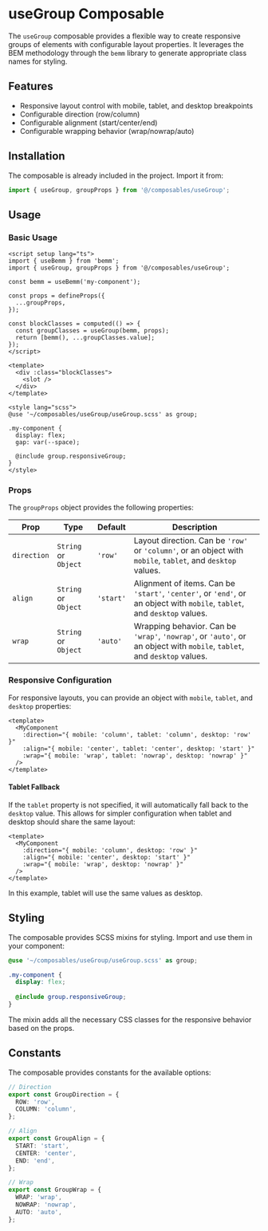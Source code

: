 # useGroup Composable

The `useGroup` composable provides a flexible way to create responsive groups of elements with configurable layout properties. It leverages the BEM methodology through the `bemm` library to generate appropriate class names for styling.

## Features

- Responsive layout control with mobile, tablet, and desktop breakpoints
- Configurable direction (row/column)
- Configurable alignment (start/center/end)
- Configurable wrapping behavior (wrap/nowrap/auto)

## Installation

The composable is already included in the project. Import it from:

```typescript
import { useGroup, groupProps } from '@/composables/useGroup';
```

## Usage

### Basic Usage

```vue
<script setup lang="ts">
import { useBemm } from 'bemm';
import { useGroup, groupProps } from '@/composables/useGroup';

const bemm = useBemm('my-component');

const props = defineProps({
  ...groupProps,
});

const blockClasses = computed(() => {
  const groupClasses = useGroup(bemm, props);
  return [bemm(), ...groupClasses.value];
});
</script>

<template>
  <div :class="blockClasses">
    <slot />
  </div>
</template>

<style lang="scss">
@use '~/composables/useGroup/useGroup.scss' as group;

.my-component {
  display: flex;
  gap: var(--space);
  
  @include group.responsiveGroup;
}
</style>
```

### Props

The `groupProps` object provides the following properties:

| Prop | Type | Default | Description |
|------|------|---------|-------------|
| `direction` | `String` or `Object` | `'row'` | Layout direction. Can be `'row'` or `'column'`, or an object with `mobile`, `tablet`, and `desktop` values. |
| `align` | `String` or `Object` | `'start'` | Alignment of items. Can be `'start'`, `'center'`, or `'end'`, or an object with `mobile`, `tablet`, and `desktop` values. |
| `wrap` | `String` or `Object` | `'auto'` | Wrapping behavior. Can be `'wrap'`, `'nowrap'`, or `'auto'`, or an object with `mobile`, `tablet`, and `desktop` values. |

### Responsive Configuration

For responsive layouts, you can provide an object with `mobile`, `tablet`, and `desktop` properties:

```vue
<template>
  <MyComponent 
    :direction="{ mobile: 'column', tablet: 'column', desktop: 'row' }"
    :align="{ mobile: 'center', tablet: 'center', desktop: 'start' }"
    :wrap="{ mobile: 'wrap', tablet: 'nowrap', desktop: 'nowrap' }"
  />
</template>
```

#### Tablet Fallback

If the `tablet` property is not specified, it will automatically fall back to the `desktop` value. This allows for simpler configuration when tablet and desktop should share the same layout:

```vue
<template>
  <MyComponent 
    :direction="{ mobile: 'column', desktop: 'row' }"
    :align="{ mobile: 'center', desktop: 'start' }"
    :wrap="{ mobile: 'wrap', desktop: 'nowrap' }"
  />
</template>
```

In this example, tablet will use the same values as desktop.

## Styling

The composable provides SCSS mixins for styling. Import and use them in your component:

```scss
@use '~/composables/useGroup/useGroup.scss' as group;

.my-component {
  display: flex;
  
  @include group.responsiveGroup;
}
```

The mixin adds all the necessary CSS classes for the responsive behavior based on the props.

## Constants

The composable provides constants for the available options:

```typescript
// Direction
export const GroupDirection = {
  ROW: 'row',
  COLUMN: 'column',
};

// Align
export const GroupAlign = {
  START: 'start',
  CENTER: 'center',
  END: 'end',
};

// Wrap
export const GroupWrap = {
  WRAP: 'wrap',
  NOWRAP: 'nowrap',
  AUTO: 'auto',
};
```
